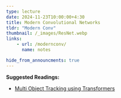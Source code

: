 ```yaml
---
type: lecture
date: 2024-11-23T10:00:00+4:30
title: Modern Convolutional Networks
tldr: "Modern Conv"
thumbnail: /_images/ResNet.webp
links: 
    - url: /modernconv/
      name: notes

hide_from_announcments: true
---
```


**Suggested Readings:**

- [Multi Object Tracking using Transformers](https://github.com/PeizeSun/TransTrack)
